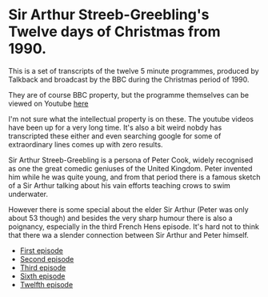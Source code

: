 # Sir Arthur Streeb-Greebling's Twelve days of Christmas from 1990.

This is a set of transcripts of the twelve 5 minute programmes, produced by Talkback and broadcast by the BBC during the Christmas period of 1990.

They are of course BBC property, but the programme themselves can be viewed on Youtube [here](https://www.youtube.com/playlist?list=PL5918027E140EF1F7)

I'm not sure what the intellectual property is on these. The youtube videos have been up for a very long time. It's also a bit weird nobdy has transcripted these either and even searching google for some of extraordinary lines comes up with zero results.

Sir Arthur Streeb-Greebling is a persona of Peter Cook, widely recognised as one the great comedic geniuses of the 
United Kingdom. Peter invented him while he was quite young, and from that period there is a famous sketch of a
Sir Arthur talking about his vain efforts teaching crows to swim underwater.

However there is some special about the elder Sir Arthur (Peter was only about 53 though) and besides the very sharp humour there is also a poignancy, especially in the third French Hens episode. It's hard not to think that there wa a slender connection between Sir Arthur and Peter himself.

- [First episode](https://rafalcode.github.io/streeb12days/ep1_partridgepear.html)
- [Second episode](https://rafalcode.github.io/streeb12days/ep2_turtledoves.html)
- [Third episode](https://rafalcode.github.io/streeb12days/ep3_frenchhens.html)
- [Sixth episode](https://rafalcode.github.io/streeb12days/ep6_geese.html)
- [Twelfth episode](https://rafalcode.github.io/streeb12days/ep12_lords.html)
